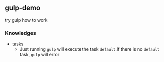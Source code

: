 ## gulp-demo
try gulp how to work

### Knowledges
* [tasks](https://github.com/gulpjs/gulp-cli#tasks)
  * Just running `gulp` will execute the task `default`.If there is no `default` task, `gulp` will error
